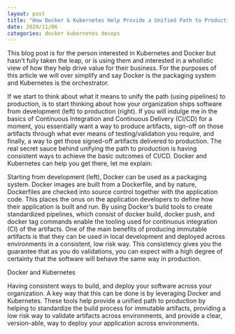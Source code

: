 ```yaml
---
layout: post
title: "How Docker & Kubernetes Help Provide a Unified Path to Production"
date: 2020/11/06
categories: docker kubernetes devops
---
```


This blog post is for the person interested in Kubernetes and Docker but hasn’t
fully taken the leap, or is using them and interested in a wholistic view of
how they help drive value for their business. For the purposes of this article
we will over simplify and say Docker is the packaging system and Kubernetes is
the orchestrator.

If we start to think about what it means to unify the path (using pipelines) to
production, is to start thinking about how your organization ships software from
development (left) to production (right). If you will indulge me in the basics
of Continuous Integration and Continuous Delivery (CI/CD) for a moment, you essentially
want a way to produce artifacts, sign-off on those artifacts through what ever means
of testing/validation you require, and finally, a way to get those signed-off artifacts
delivered to production. The real secret sauce behind unifying the path to production
is having consistent ways to achieve the basic outcomes of CI/CD. Docker and Kubernetes
can help you get there, let me explain:

Starting from development (left), Docker can be used as a packaging system. Docker
images are built from a Dockerfile, and by nature, Dockerfiles are checked into
source control together with the application code. This places the onus on the
application developers to define how their application is built and run. By using
Docker’s build tools to create standardized pipelines, which consist of docker
build, docker push, and docker tag commands enable the tooling used for continuous
integration (CI) of the artifacts. One of the main benefits of producing immutable
artifacts is that they can be used in local development and deployed across
environments in a consistent, low risk way. This consistency gives you the guarantee
that as you do validations, you can expect with a high degree of certainty that the
software will behave the same way in production.

Docker and Kubernetes

Having consistent ways to build, and deploy your software across your organization.
A key way that this can be done is by leveraging Docker and Kubernetes. These tools
help provide a unified path to production by helping to standardize the build
process for immutable artifacts, providing a low risk way to validate artifacts
across environments, and provide a clear, version-able, way to deploy your
application across environments.

